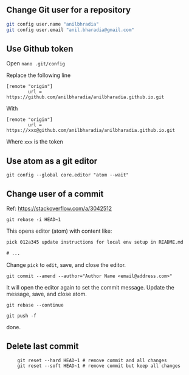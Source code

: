 
## Change Git user for a repository

```sh
git config user.name "anilbhradia"
git config user.email "anil.bharadia@gmail.com"
```

## Use Github token

Open `nano .git/config`

Replace the following line
```
[remote "origin"]
        url = https://github.com/anilbharadia/anilbharadia.github.io.git
```
With
```
[remote "origin"]
        url = https://xxx@github.com/anilbharadia/anilbharadia.github.io.git
```
Where `xxx` is the token

## Use atom as a git editor

```shell
git config --global core.editor "atom --wait"
```

## Change user of a commit

Ref: https://stackoverflow.com/a/3042512


`git rebase -i HEAD~1`

This opens editor (atom) with content like:
```txt
pick 012a345 update instructions for local env setup in README.md

# ...
```

Change `pick` to `edit`, save, and close the editor.

`git commit --amend --author="Author Name <email@address.com>"`

It will open the editor again to set the commit message. Update the message, save, and close atom.

`git rebase --continue`

`git push -f`

done.

## Delete last commit

```shell
    git reset --hard HEAD~1 # remove commit and all changes
    git reset --soft HEAD~1 # remove commit but keep all changes
```
